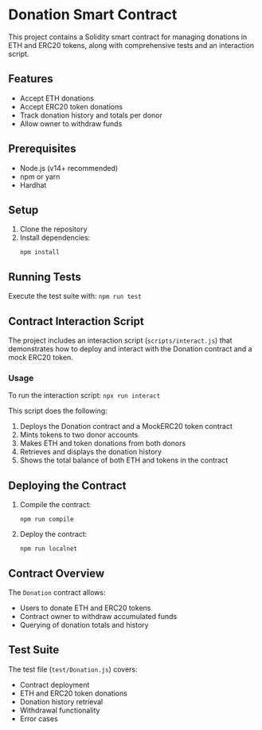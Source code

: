 # Donation Smart Contract

This project contains a Solidity smart contract for managing donations in ETH and ERC20 tokens, along with comprehensive tests and an interaction script.

## Features

- Accept ETH donations
- Accept ERC20 token donations
- Track donation history and totals per donor
- Allow owner to withdraw funds

## Prerequisites

- Node.js (v14+ recommended)
- npm or yarn
- Hardhat

## Setup

1. Clone the repository
2. Install dependencies:
   ```
   npm install
   ```

## Running Tests

Execute the test suite with:
    ```
    npm run test
    ```


## Contract Interaction Script

The project includes an interaction script (`scripts/interact.js`) that demonstrates how to deploy and interact with the Donation contract and a mock ERC20 token.

### Usage

To run the interaction script:
    ```
    npx run interact
    ``` 

This script does the following:
1. Deploys the Donation contract and a MockERC20 token contract
2. Mints tokens to two donor accounts
3. Makes ETH and token donations from both donors
4. Retrieves and displays the donation history
5. Shows the total balance of both ETH and tokens in the contract


## Deploying the Contract

1. Compile the contract:
    ```
    npm run compile
    ```
2. Deploy the contract:
    ```
    npm run localnet
    ``` 


## Contract Overview

The `Donation` contract allows:
- Users to donate ETH and ERC20 tokens
- Contract owner to withdraw accumulated funds
- Querying of donation totals and history

## Test Suite

The test file (`test/Donation.js`) covers:
- Contract deployment
- ETH and ERC20 token donations
- Donation history retrieval
- Withdrawal functionality
- Error cases
